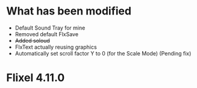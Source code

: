 # What has been modified
- Default Sound Tray for mine
- Removed default FlxSave
- ~~Added soloud~~
- FlxText actually reusing graphics
- Automatically set scroll factor Y to 0 (for the Scale Mode) (Pending fix)

# Flixel 4.11.0